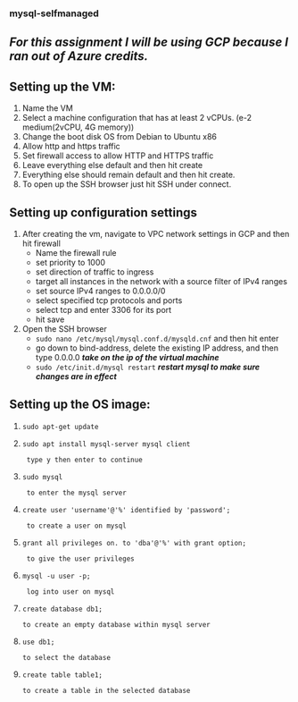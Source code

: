 ### mysql-selfmanaged

## ***For this assignment I will be using GCP because I ran out of Azure credits.***

## Setting up the VM:
1. Name the VM
2. Select a machine configuration that has at least 2 vCPUs. (e-2 medium(2vCPU, 4G memory))
3. Change the boot disk OS from Debian to Ubuntu x86
4. Allow http and https traffic
5. Set firewall access to allow HTTP and HTTPS traffic
6. Leave everything else default and then hit create
7. Everything else should remain default and then hit create.
8. To open up the SSH browser just hit SSH under connect.

## Setting up configuration settings
1. After creating the vm, navigate to VPC network settings in GCP
    and then hit firewall
    - Name the firewall rule
    - set priority to 1000
    - set direction of traffic to ingress
    - target all instances in the network with a source filter of IPv4 ranges
    - set source IPv4 ranges to 0.0.0.0/0
    - select specified tcp protocols and ports
    - select tcp and enter 3306 for its port
    - hit save
2. Open the SSH browser
    - ```sudo nano /etc/mysql/mysql.conf.d/mysqld.cnf``` and then hit enter
    - go down to bind-address, delete the existing IP address, and then type 0.0.0.0
            ***take on the ip of the virtual machine***
    - ```sudo /etc/init.d/mysql restart```
            ***restart mysql to make sure changes are in effect***

## Setting up the OS image:
1. ```sudo apt-get update```
2. ```sudo apt install mysql-server mysql client```
 
        type y then enter to continue
3. ```sudo mysql```
        
        to enter the mysql server
5. ```create user 'username'@'%' identified by 'password';```   
        
        to create a user on mysql
6. ```grant all privileges on. to 'dba'@'%' with grant option; ```
        
        to give the user privileges
8. ```mysql -u user -p;```
        
        log into user on mysql
10. ```create database db1;```
        
        to create an empty database within mysql server
12. ```use db1;``` 
        
        to select the database
14. ```create table table1;```
        
        to create a table in the selected database

 
